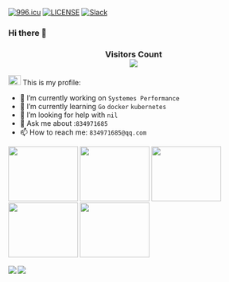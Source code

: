 <a href="https://996.icu"><img src="https://img.shields.io/badge/link-996.icu-red.svg" alt="996.icu" /></a>
[![LICENSE](https://img.shields.io/badge/license-Anti%20996-blue.svg)](https://github.com/996icu/996.ICU/blob/master/LICENSE)
[![Slack](https://img.shields.io/badge/slack-996icu-green.svg?style=flat-square)](https://join.slack.com/t/996icu/shared_invite/enQtNjI0MjEzMTUxNDI0LTkyMGViNmJiZjYwOWVlNzQ3NmQ4NTQyMDRiZTNmOWFkMzYxZWNmZGI0NDA4MWIwOGVhOThhMzc3NGQyMDBhZDc)

### Hi there 👋
<div>
  <h3 align="center"> 
    Visitors Count<br>
    <img align="center" src="https://profile-counter.glitch.me/lovepoem/count.svg" />
  </h3>
</div>
<a href="https://sm.ms/image/kPJB2bC7tQaORXe" target="_blank"><img src="https://i.loli.net/2021/05/22/kPJB2bC7tQaORXe.png" width="25" height="20"></a>
This is my profile:


- 🔭 I’m currently working on `Systemes Performance`
- 🌱 I’m currently learning `Go` `docker` `kubernetes`
- 🤔 I’m looking for help with `nil`
- 💬 Ask me about :`834971685`
- 📫 How to reach me: `834971685@qq.com`

<a href="https://sm.ms/image/SKb4avzcqHt6juZ" target="_blank"><img src="https://i.loli.net/2021/05/22/SKb4avzcqHt6juZ.gif" width="140" height="110"></a>
<a href="https://sm.ms/image/SKb4avzcqHt6juZ" target="_blank"><img src="https://i.loli.net/2021/05/22/SKb4avzcqHt6juZ.gif" width="140" height="110"></a>
<a href="https://sm.ms/image/SKb4avzcqHt6juZ" target="_blank"><img src="https://i.loli.net/2021/05/22/SKb4avzcqHt6juZ.gif" width="140" height="110"></a>
<a href="https://sm.ms/image/SKb4avzcqHt6juZ" target="_blank"><img src="https://i.loli.net/2021/05/22/SKb4avzcqHt6juZ.gif" width="140" height="110"></a>
<a href="https://sm.ms/image/SKb4avzcqHt6juZ" target="_blank"><img src="https://i.loli.net/2021/05/22/SKb4avzcqHt6juZ.gif" width="140" height="110"></a>


<a href="https://github.com/anuraghazra/github-readme-stats">
  <img align="left" src="https://github-readme-stats.vercel.app/api/top-langs/?username=wangxudong123&hide=css,vue,stylus,javascript&bg_color=30,4568DC,B06AB3&title_color=fff&text_color=fff" />
</a>
<a href="https://github.com/anuraghazra/github-readme-stats">
  <img src="https://github-readme-stats.vercel.app/api?username=wangxudong123&show_icons=true&bg_color=30,e96443,904e95&title_color=fff&text_color=fff" />
</a>






